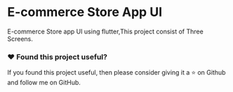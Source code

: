 # E-commerce Store App UI

E-commerce Store app UI using flutter,This project consist of Three Screens.

### :heart: Found this project useful?

If you found this project useful, then please consider giving it a :star: on Github and follow me on GitHub.


